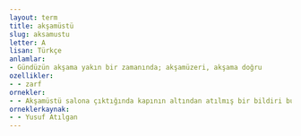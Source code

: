 ```yaml
---
layout: term
title: akşamüstü
slug: aksamustu
letter: A
lisan: Türkçe
anlamlar:
- Gündüzün akşama yakın bir zamanında; akşamüzeri, akşama doğru
ozellikler:
- - zarf
ornekler:
- - Akşamüstü salona çıktığında kapının altından atılmış bir bildiri buldu.
orneklerkaynak:
- - Yusuf Atılgan
---
```

